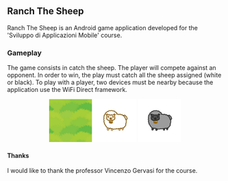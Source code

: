## Ranch The Sheep

Ranch The Sheep is an Android game application developed for the 'Sviluppo di Applicazioni Mobile' course. 

### Gameplay

The game consists in catch the sheep. The player will compete against an opponent. In order to win, the play must catch all the sheep assigned (white or black).
To play with a player, two devices must be nearby because the application use the WiFi Direct framework.

<p align="center">
<img src="./app/src/main/res/mipmap-xxxhdpi/grass_background.png" alt="Sheep" width="100" style=''>
<img src="./app/src/main/res/drawable/my_sheep.png" alt="Sheep" width="100" style=''>
<img src="./app/src/main/res/drawable/my_dark_sheep.png" alt="Sheep" width="100" style=''>
</p>

#### Thanks

I would like to thank the professor Vincenzo Gervasi for the course.
